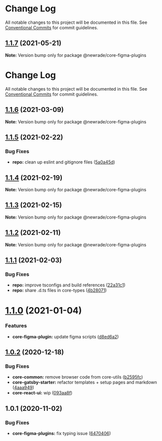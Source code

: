 # Change Log

All notable changes to this project will be documented in this file. See
[Conventional Commits](https://conventionalcommits.org) for commit guidelines.

## [1.1.7](https://github.com/newrade/newrade/compare/@newrade/core-figma-plugins@1.1.6...@newrade/core-figma-plugins@1.1.7) (2021-05-21)

**Note:** Version bump only for package @newrade/core-figma-plugins

# Change Log

All notable changes to this project will be documented in this file. See
[Conventional Commits](https://conventionalcommits.org) for commit guidelines.

## [1.1.6](https://github.com/newrade/newrade/compare/@newrade/core-figma-plugins@1.1.5...@newrade/core-figma-plugins@1.1.6) (2021-03-09)

**Note:** Version bump only for package @newrade/core-figma-plugins

## [1.1.5](https://github.com/newrade/newrade/compare/@newrade/core-figma-plugins@1.1.4...@newrade/core-figma-plugins@1.1.5) (2021-02-22)

### Bug Fixes

- **repo:** clean up eslint and gitignore files
  ([5a0a45d](https://github.com/newrade/newrade/commit/5a0a45d7d6e669dc6859f361093d6d5b1e3c5d09))

## [1.1.4](https://github.com/newrade/newrade/compare/@newrade/core-figma-plugins@1.1.3...@newrade/core-figma-plugins@1.1.4) (2021-02-19)

**Note:** Version bump only for package @newrade/core-figma-plugins

## [1.1.3](https://github.com/newrade/newrade/compare/@newrade/core-figma-plugins@1.1.2...@newrade/core-figma-plugins@1.1.3) (2021-02-15)

**Note:** Version bump only for package @newrade/core-figma-plugins

## [1.1.2](https://github.com/newrade/newrade/compare/@newrade/core-figma-plugins@1.1.1...@newrade/core-figma-plugins@1.1.2) (2021-02-11)

**Note:** Version bump only for package @newrade/core-figma-plugins

## [1.1.1](https://github.com/newrade/newrade/compare/@newrade/core-figma-plugins@1.1.0...@newrade/core-figma-plugins@1.1.1) (2021-02-03)

### Bug Fixes

- **repo:** improve tsconfigs and build references
  ([22a31c1](https://github.com/newrade/newrade/commit/22a31c17608f6d6fda5ccd193588fd9194c68502))
- **repo:** share .d.ts files in core-types
  ([4b28071](https://github.com/newrade/newrade/commit/4b28071d704905c281b304a78c5888fbf5961de5))

# [1.1.0](https://github.com/newrade/newrade/compare/@newrade/core-figma-plugins@1.0.2...@newrade/core-figma-plugins@1.1.0) (2021-01-04)

### Features

- **core-figma-plugin:** update figma scripts
  ([d8ed6a2](https://github.com/newrade/newrade/commit/d8ed6a2a12c75760e3d0a262d61ace7517703028))

## [1.0.2](https://github.com/newrade/newrade/compare/@newrade/core-figma-plugins@1.0.1...@newrade/core-figma-plugins@1.0.2) (2020-12-18)

### Bug Fixes

- **core-common:** remove browser code from core-utils
  ([b2595fc](https://github.com/newrade/newrade/commit/b2595fcc496d8876b0f658592a66659840d1ec92))
- **core-gatsby-starter:** refactor templates + setup pages and markdown
  ([4aaa949](https://github.com/newrade/newrade/commit/4aaa949750c94a939b35767f2bd3fb20b8fb2614))
- **core-react-ui:** wip
  ([093aa8f](https://github.com/newrade/newrade/commit/093aa8fb17d1c4b8aecca90142666984e239976d))

## 1.0.1 (2020-11-02)

### Bug Fixes

- **core-figma-plugins:** fix typing issue
  ([6470406](https://github.com/newrade/newrade/commit/6470406039821897e86b1edbb7477f80990c5a6f))
